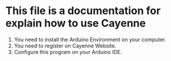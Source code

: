 # This file is a documentation for explain how to use Cayenne

1. You need to install the Arduino Environment on your computer.
2. You need to register on Cayenne Website.
3. Configure this program on your Arduino IDE.


